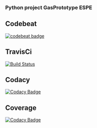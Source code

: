 ### Python project GasPrototype ESPE

## Codebeat
[![codebeat badge](https://codebeat.co/badges/9613d6b4-c536-4a8b-b23a-e412ea28129e)](https://codebeat.co/projects/github-com-andresvr-proyectomodeladodatos-master)

## TravisCi

[![Build Status](https://travis-ci.org/andresVr/proyectoModeladoDatos.svg?branch=master)](https://travis-ci.org/andresVr/proyectoModeladoDatos)

## Codacy

[![Codacy Badge](https://api.codacy.com/project/badge/Grade/81e34052f9f4418ca168cbcb6e60dbd9)](https://www.codacy.com/app/avrz237/proyectoModeladoDatos?utm_source=github.com&amp;utm_medium=referral&amp;utm_content=andresVr/proyectoModeladoDatos&amp;utm_campaign=Badge_Grade)

## Coverage

[![Codacy Badge](https://api.codacy.com/project/badge/Coverage/81e34052f9f4418ca168cbcb6e60dbd9)](https://www.codacy.com/app/avrz237/proyectoModeladoDatos?utm_source=github.com&utm_medium=referral&utm_content=andresVr/proyectoModeladoDatos&utm_campaign=Badge_Coverage)